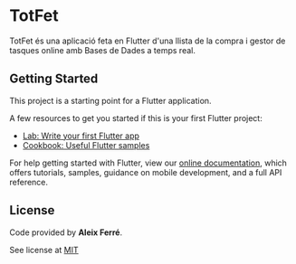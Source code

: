 # TotFet

TotFet és una aplicació feta en Flutter d'una llista de la compra i gestor de tasques online amb Bases de Dades a temps real.

## Getting Started

This project is a starting point for a Flutter application.

A few resources to get you started if this is your first Flutter project:

- [Lab: Write your first Flutter app](https://flutter.dev/docs/get-started/codelab)
- [Cookbook: Useful Flutter samples](https://flutter.dev/docs/cookbook)

For help getting started with Flutter, view our
[online documentation](https://flutter.dev/docs), which offers tutorials,
samples, guidance on mobile development, and a full API reference.

## License

Code provided by **Aleix Ferré**.

See license at [MIT](https://github.com/CatalaHD/Agenda/blob/master/LICENSE)
